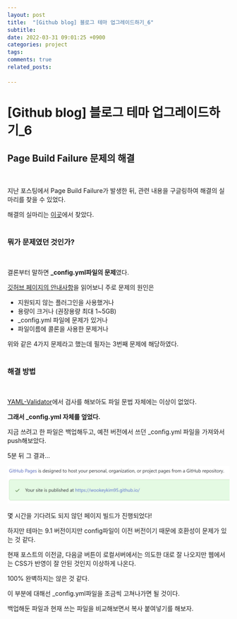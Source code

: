 ```yaml
---
layout: post
title:  "[Github blog] 블로그 테마 업그레이드하기_6"
subtitle: 
date: 2022-03-31 09:01:25 +0900
categories: project
tags:
comments: true
related_posts:

---
```

# [Github blog] 블로그 테마 업그레이드하기_6<br/>

## Page Build Failure 문제의 해결<br/>
<br/>

지난 포스팅에서 Page Build Failure가 발생한 뒤, 관련 내용을 구글링하여 해결의 실마리를 찾을 수 있었다.<br/>

해결의 실마리는 [이곳](https://velog.io/@shg4821/%EA%B9%83%ED%97%88%EB%B8%8C-%EB%B8%94%EB%A1%9C%EA%B7%B8-%EB%A7%8C%EB%93%A4%EA%B8%B0-1.5)에서 찾았다.<br/>
<br/>

### 뭐가 문제였던 것인가?<br/>
<br/>

결론부터 말하면 **_config.yml파일의 문제**였다.<br/>

[깃허브 페이지의 안내사항](https://docs.github.com/en/pages/setting-up-a-github-pages-site-with-jekyll/troubleshooting-jekyll-build-errors-for-github-pages-sites)을 읽어보니 주로 문제의 원인은

- 지원되지 않는 플러그인을 사용했거나
- 용량이 크거나 (권장용량 최대 1~5GB)
- _config.yml 파일에 문제가 있거나
- 파일이름에 콜론을 사용한 문제거나

위와 같은 4가지 문제라고 했는데 필자는 3번째 문제에 해당하였다.<br/>
<br/>

### 해결 방법<br/>
<br/>

[YAML-Validator](https://codebeautify.org/yaml-validator)에서 검사를 해보아도 파일 문법 자체에는 이상이 없었다.<br/>

**그래서 _config.yml 자체를 엎었다.**<br/>

지금 쓰려고 한 파일은 백업해두고, 예전 버전에서 쓰던 _config.yml 파일을 가져와서 push해보았다.<br/>

5분 뒤 그 결과...<br/>

![경과](https://github.com/WookeyKim95/WookeyKim95.github.io/blob/main/assets/img/project/2022-03-30-project_1.jpg?raw=true)

몇 시간을 기다려도 되지 않던 페이지 빌드가 진행되었다!<br/>

하지만 테마는 9.1 버전이지만 config파일이 이전 버전이기 때문에 호환성이 문제가 있는 것 같다.<br/>

현재 포스트의 이전글, 다음글 버튼이 로컬서버에서는 의도한 대로 잘 나오지만 웹에서는 CSS가 반영이 잘 안된 것인지 이상하게 나온다.<br/>

100% 완벽하지는 않은 것 같다.<br/>

이 부분에 대해선 _config.yml파일을 조금씩 고쳐나가면 될 것이다.

백업해둔 파일과 현재 쓰는 파일을 비교해보면서 복사 붙여넣기를 해보자.<br/>
